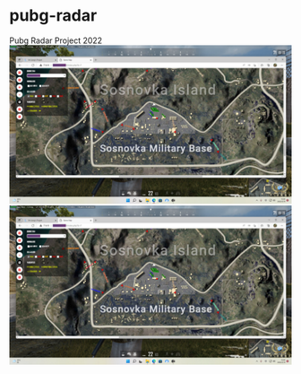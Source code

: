 # pubg-radar
Pubg Radar Project 2022
![图片加载失败](https://github.com/ysziyu/pubg-radar/raw/master/2022-05-19-1.jpg)
![image](http://github.com/ysziyu/pubg-radar/raw/master/2022-05-19-1.jpg)
